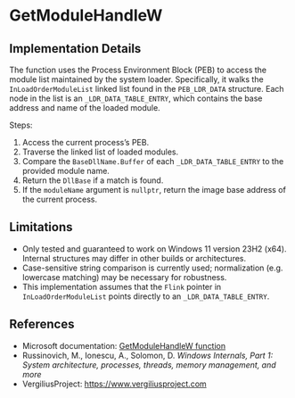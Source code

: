 # GetModuleHandleW

## Implementation Details

The function uses the Process Environment Block (PEB) to access the module list maintained by the system loader. Specifically, it walks the `InLoadOrderModuleList` linked list found in the `PEB_LDR_DATA` structure. Each node in the list is an `_LDR_DATA_TABLE_ENTRY`, which contains the base address and name of the loaded module.

Steps:
1. Access the current process’s PEB.
2. Traverse the linked list of loaded modules.
3. Compare the `BaseDllName.Buffer` of each `_LDR_DATA_TABLE_ENTRY` to the provided module name.
4. Return the `DllBase` if a match is found.
5. If the `moduleName` argument is `nullptr`, return the image base address of the current process.

## Limitations

- Only tested and guaranteed to work on Windows 11 version 23H2 (x64). Internal structures may differ in other builds or architectures.
- Case-sensitive string comparison is currently used; normalization (e.g. lowercase matching) may be necessary for robustness.
- This implementation assumes that the `Flink` pointer in `InLoadOrderModuleList` points directly to an `_LDR_DATA_TABLE_ENTRY`.

## References

- Microsoft documentation: [GetModuleHandleW function](https://learn.microsoft.com/en-us/windows/win32/api/libloaderapi/nf-libloaderapi-getmodulehandlew)
- Russinovich, M., Ionescu, A., Solomon, D. *Windows Internals, Part 1: System architecture, processes, threads, memory management, and more*
- VergiliusProject: https://www.vergiliusproject.com
